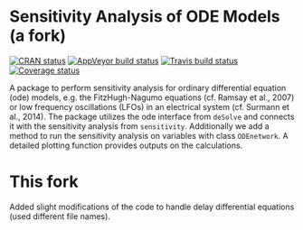 Sensitivity Analysis of ODE Models (a fork)
==============

[![CRAN status](https://www.r-pkg.org/badges/version/ODEsensitivity)](https://cran.r-project.org/package=ODEsensitivity)
[![AppVeyor build status](https://ci.appveyor.com/api/projects/status/github/surmann/ODEsensitivity?branch=master&svg=true)](https://ci.appveyor.com/project/surmann/ODEsensitivity)
[![Travis build status](https://travis-ci.org/surmann/ODEsensitivity.svg?branch=master)](https://travis-ci.org/surmann/ODEsensitivity)
[![Coverage status](https://codecov.io/gh/surmann/ODEsensitivity/branch/master/graph/badge.svg)](https://codecov.io/github/surmann/ODEsensitivity?branch=master)

A package to perform sensitivity analysis for ordinary differential equation (ode)
models, e.g. the FitzHugh-Nagumo equations (cf. Ramsay et al., 2007) or low
frequency oscillations (LFOs) in an electrical system (cf. Surmann et al.,
2014).
The package utilizes the ode interface from `deSolve` and connects it with the
sensitivity analysis from `sensitivity`. Additionally we add a method to
run the sensitivity analysis on variables with class `ODEnetwork`. A detailed
plotting function provides outputs on the calculations.

# This fork
Added slight modifications of the code to handle delay differential equations (used different file names).
